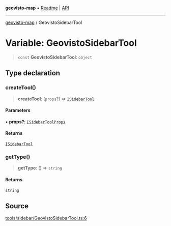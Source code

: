 **geovisto-map** • [Readme](../README.md) \| [API](../globals.md)

***

[geovisto-map](../README.md) / GeovistoSidebarTool

# Variable: GeovistoSidebarTool

> `const` **GeovistoSidebarTool**: `object`

## Type declaration

### createTool()

> **createTool**: (`props`?) => [`ISidebarTool`](../interfaces/ISidebarTool.md)

#### Parameters

• **props?**: [`ISidebarToolProps`](../type-aliases/ISidebarToolProps.md)

#### Returns

[`ISidebarTool`](../interfaces/ISidebarTool.md)

### getType()

> **getType**: () => `string`

#### Returns

`string`

## Source

[tools/sidebar/GeovistoSidebarTool.ts:6](https://github.com/geovisto/geovisto-map/blob/5ee2cb5d45c19062fc8fc6beefa2848c076518b6/src/tools/sidebar/GeovistoSidebarTool.ts#L6)

